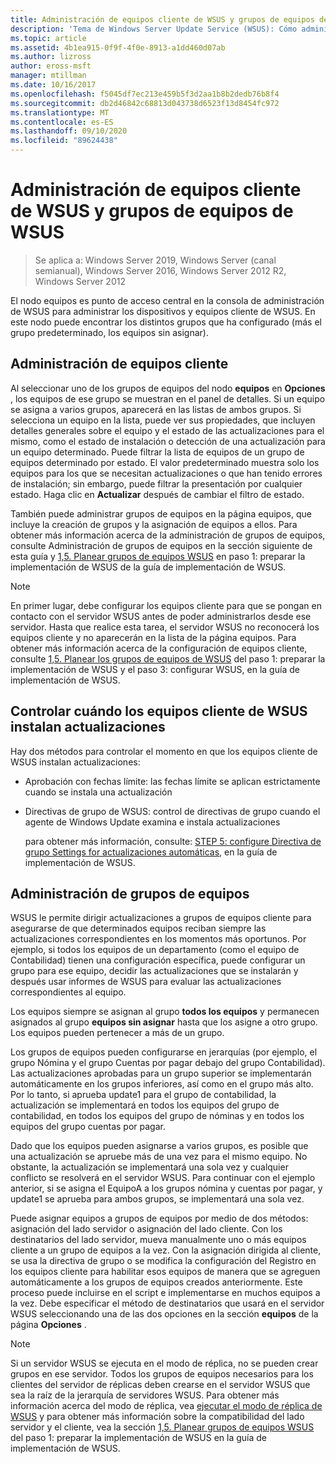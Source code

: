 ```yaml
---
title: Administración de equipos cliente de WSUS y grupos de equipos de WSUS
description: 'Tema de Windows Server Update Service (WSUS): Cómo administrar equipos cliente y grupos'
ms.topic: article
ms.assetid: 4b1ea915-0f9f-4f0e-8913-a1dd460d07ab
ms.author: lizross
author: eross-msft
manager: mtillman
ms.date: 10/16/2017
ms.openlocfilehash: f5045df7ec213e459b5f3d2aa1b8b2dedb76b8f4
ms.sourcegitcommit: db2d46842c68813d043738d6523f13d8454fc972
ms.translationtype: MT
ms.contentlocale: es-ES
ms.lasthandoff: 09/10/2020
ms.locfileid: "89624438"
---
```

# <a name="managing-wsus-client-computers-and-wsus-computer-groups"></a>Administración de equipos cliente de WSUS y grupos de equipos de WSUS

>Se aplica a: Windows Server 2019, Windows Server (canal semianual), Windows Server 2016, Windows Server 2012 R2, Windows Server 2012

El nodo equipos es punto de acceso central en la consola de administración de WSUS para administrar los dispositivos y equipos cliente de WSUS. En este nodo puede encontrar los distintos grupos que ha configurado (más el grupo predeterminado, los equipos sin asignar).

## <a name="managing-client-computers"></a>Administración de equipos cliente
Al seleccionar uno de los grupos de equipos del nodo **equipos** en **Opciones** , los equipos de ese grupo se muestran en el panel de detalles. Si un equipo se asigna a varios grupos, aparecerá en las listas de ambos grupos. Si selecciona un equipo en la lista, puede ver sus propiedades, que incluyen detalles generales sobre el equipo y el estado de las actualizaciones para el mismo, como el estado de instalación o detección de una actualización para un equipo determinado. Puede filtrar la lista de equipos de un grupo de equipos determinado por estado. El valor predeterminado muestra solo los equipos para los que se necesitan actualizaciones o que han tenido errores de instalación; sin embargo, puede filtrar la presentación por cualquier estado. Haga clic en **Actualizar** después de cambiar el filtro de estado.

También puede administrar grupos de equipos en la página equipos, que incluye la creación de grupos y la asignación de equipos a ellos. Para obtener más información acerca de la administración de grupos de equipos, consulte Administración de grupos de equipos en la sección siguiente de esta guía y [1,5. Planear grupos de equipos WSUS](../plan/plan-your-wsus-deployment.md#15-plan-wsus-computer-groups) en paso 1: preparar la implementación de WSUS de la guía de implementación de WSUS.

> [!NOTE]
> En primer lugar, debe configurar los equipos cliente para que se pongan en contacto con el servidor WSUS antes de poder administrarlos desde ese servidor. Hasta que realice esta tarea, el servidor WSUS no reconocerá los equipos cliente y no aparecerán en la lista de la página equipos. Para obtener más información acerca de la configuración de equipos cliente, consulte [1,5. Planear los grupos de equipos de WSUS](../plan/plan-your-wsus-deployment.md#15-plan-wsus-computer-groups) del paso 1: preparar la implementación de WSUS y el paso 3: configurar WSUS, en la guía de implementación de WSUS.

## <a name="controlling-when-wsus-client-computers-install-updates"></a>Controlar cuándo los equipos cliente de WSUS instalan actualizaciones
Hay dos métodos para controlar el momento en que los equipos cliente de WSUS instalan actualizaciones:

-   Aprobación con fechas límite: las fechas límite se aplican estrictamente cuando se instala una actualización

-   Directivas de grupo de WSUS: control de directivas de grupo cuando el agente de Windows Update examina e instala actualizaciones

    para obtener más información, consulte: [STEP 5: configure Directiva de grupo Settings for actualizaciones automáticas](../deploy/4-configure-group-policy-settings-for-automatic-updates.md), en la guía de implementación de WSUS.

## <a name="managing-computer-groups"></a>Administración de grupos de equipos
WSUS le permite dirigir actualizaciones a grupos de equipos cliente para asegurarse de que determinados equipos reciban siempre las actualizaciones correspondientes en los momentos más oportunos. Por ejemplo, si todos los equipos de un departamento (como el equipo de Contabilidad) tienen una configuración específica, puede configurar un grupo para ese equipo, decidir las actualizaciones que se instalarán y después usar informes de WSUS para evaluar las actualizaciones correspondientes al equipo.

Los equipos siempre se asignan al grupo **todos los equipos** y permanecen asignados al grupo **equipos sin asignar** hasta que los asigne a otro grupo. Los equipos pueden pertenecer a más de un grupo.

Los grupos de equipos pueden configurarse en jerarquías (por ejemplo, el grupo Nómina y el grupo Cuentas por pagar debajo del grupo Contabilidad). Las actualizaciones aprobadas para un grupo superior se implementarán automáticamente en los grupos inferiores, así como en el grupo más alto. Por lo tanto, si aprueba update1 para el grupo de contabilidad, la actualización se implementará en todos los equipos del grupo de contabilidad, en todos los equipos del grupo de nóminas y en todos los equipos del grupo cuentas por pagar.

Dado que los equipos pueden asignarse a varios grupos, es posible que una actualización se apruebe más de una vez para el mismo equipo. No obstante, la actualización se implementará una sola vez y cualquier conflicto se resolverá en el servidor WSUS. Para continuar con el ejemplo anterior, si se asigna el EquipoA a los grupos nómina y cuentas por pagar, y update1 se aprueba para ambos grupos, se implementará una sola vez.

Puede asignar equipos a grupos de equipos por medio de dos métodos: asignación del lado servidor o asignación del lado cliente. Con los destinatarios del lado servidor, mueva manualmente uno o más equipos cliente a un grupo de equipos a la vez. Con la asignación dirigida al cliente, se usa la directiva de grupo o se modifica la configuración del Registro en los equipos cliente para habilitar esos equipos de manera que se agreguen automáticamente a los grupos de equipos creados anteriormente. Este proceso puede incluirse en el script e implementarse en muchos equipos a la vez. Debe especificar el método de destinatarios que usará en el servidor WSUS seleccionando una de las dos opciones en la sección **equipos** de la página **Opciones** .

> [!NOTE]
> Si un servidor WSUS se ejecuta en el modo de réplica, no se pueden crear grupos en ese servidor. Todos los grupos de equipos necesarios para los clientes del servidor de réplicas deben crearse en el servidor WSUS que sea la raíz de la jerarquía de servidores WSUS. Para obtener más información acerca del modo de réplica, vea [ejecutar el modo de réplica de WSUS](running-wsus-replica-mode.md) y para obtener más información sobre la compatibilidad del lado servidor y el cliente, vea la sección [1,5. Planear grupos de equipos WSUS](../plan/plan-your-wsus-deployment.md#15-plan-wsus-computer-groups) del paso 1: preparar la implementación de WSUS en la guía de implementación de WSUS.


